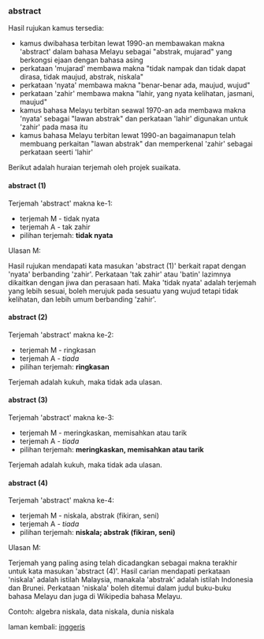 ---
---

### abstract

Hasil rujukan kamus tersedia:

* kamus dwibahasa terbitan lewat 1990-an membawakan makna
'abstract' dalam bahasa Melayu sebagai "abstrak, mujarad"
yang berkongsi ejaan dengan bahasa asing
* perkataan 'mujarad' membawa makna "tidak nampak dan tidak
dapat dirasa, tidak maujud, abstrak, niskala"
* perkataan 'nyata' membawa makna "benar-benar ada, maujud,
wujud"
* perkataan 'zahir' membawa makna "lahir, yang nyata
kelihatan, jasmani, maujud"
* kamus bahasa Melayu terbitan seawal 1970-an ada membawa
makna 'nyata' sebagai "lawan abstrak" dan perkataan 'lahir'
digunakan untuk 'zahir' pada masa itu
* kamus bahasa Melayu terbitan lewat 1990-an bagaimanapun
telah membuang perkaitan "lawan abstrak" dan memperkenal
'zahir' sebagai perkataan seerti 'lahir'

Berikut adalah huraian terjemah oleh projek suaikata.

#### abstract (1)

Terjemah 'abstract' makna ke-1:

* terjemah M - tidak nyata
* terjemah A - tak zahir
* pilihan terjemah: **tidak nyata**

Ulasan M:

Hasil rujukan mendapati kata masukan 'abstract (1)' berkait
rapat dengan 'nyata' berbanding 'zahir'. Perkataan 'tak
zahir' atau 'batin' lazimnya dikaitkan dengan jiwa dan
perasaan hati. Maka 'tidak nyata' adalah terjemah yang
lebih sesuai, boleh merujuk pada sesuatu yang wujud tetapi
tidak kelihatan, dan lebih umum berbanding 'zahir'.

#### abstract (2)

Terjemah 'abstract' makna ke-2:

* terjemah M - ringkasan
* terjemah A - *tiada*
* pilihan terjemah: **ringkasan**

Terjemah adalah kukuh, maka tidak ada ulasan.

#### abstract (3)

Terjemah 'abstract' makna ke-3:

* terjemah M - meringkaskan, memisahkan atau tarik
* terjemah A - *tiada*
* pilihan terjemah: **meringkaskan, memisahkan atau tarik**

Terjemah adalah kukuh, maka tidak ada ulasan.

#### abstract (4)

Terjemah 'abstract' makna ke-4:

* terjemah M - niskala, abstrak (fikiran, seni)
* terjemah A - *tiada*
* pilihan terjemah: **niskala; abstrak (fikiran, seni)**

Ulasan M:

Terjemah yang paling asing telah dicadangkan sebagai makna
terakhir untuk kata masukan 'abstract (4)'. Hasil carian
mendapati perkataan 'niskala' adalah istilah Malaysia,
manakala 'abstrak' adalah istilah Indonesia dan Brunei.
Perkataan 'niskala' boleh ditemui dalam judul buku-buku
bahasa Melayu dan juga di Wikipedia bahasa Melayu.

Contoh: algebra niskala, data niskala, dunia niskala

laman kembali: [inggeris][0]

  [0]: ../inggeris.md
